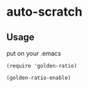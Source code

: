 auto-scratch
============

## Usage

put on your .emacs

```elisp
(require 'golden-ratio)

(golden-ratio-enable)
```